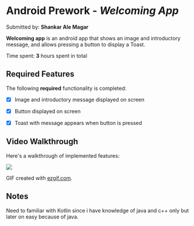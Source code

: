 # Android Prework - *Welcoming App*

Submitted by: **Shankar Ale Magar**

**Welcoming app** is an android app that shows an image and introductory message, and allows pressing a button to display a Toast. 

Time spent: **3** hours spent in total

## Required Features

The following **required** functionality is completed:

* [x] Image and introductory message displayed on screen
* [x] Button displayed on screen
* [x] Toast with message appears when button is pressed 



## Video Walkthrough

Here's a walkthrough of implemented features:


![](https://i.imgur.com/BCM2fAv.gif)

<!-- Replace this with whatever GIF tool you used! -->
GIF created with [ezgif.com](https://ezgif.com).  
<!-- Other options include:
[Kap](https://getkap.co/) for macOS
[ScreenToGif](https://www.screentogif.com/) for Windows
[peek](https://github.com/phw/peek) for Linux. -->

## Notes

 Need to familiar with Kotlin since i have knowledge of java and c++ only but later on easy because of java.


